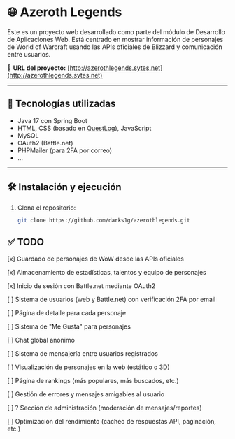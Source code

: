 # 🌐 Azeroth Legends

Este es un proyecto web desarrollado como parte del módulo de Desarrollo de Aplicaciones Web. Está centrado en mostrar información de personajes de World of Warcraft usando las APIs oficiales de Blizzard y comunicación entre usuarios.

🔗 **URL del proyecto:** [http://azerothlegends.sytes.net](http://azerothlegends.sytes.net)

---

## 🚀 Tecnologías utilizadas

- Java 17 con Spring Boot
- HTML, CSS (basado en [QuestLog](https://github.com/BrettMCoding/QuestLog)), JavaScript
- MySQL
- OAuth2 (Battle.net)
- PHPMailer (para 2FA por correo)
- ...

---

## 🛠️ Instalación y ejecución

1. Clona el repositorio:
   ```bash
   git clone https://github.com/darks1g/azerothlegends.git

## ✅ TODO

[x] Guardado de personajes de WoW desde las APIs oficiales

[x] Almacenamiento de estadísticas, talentos y equipo de personajes

[x] Inicio de sesión con Battle.net mediante OAuth2

[ ] Sistema de usuarios (web y Battle.net) con verificación 2FA por email

[ ] Página de detalle para cada personaje

[ ] Sistema de "Me Gusta" para personajes

[ ] Chat global anónimo

[ ] Sistema de mensajería entre usuarios registrados

[ ] Visualización de personajes en la web (estático o 3D)

[ ] Página de rankings (más populares, más buscados, etc.)

[ ] Gestión de errores y mensajes amigables al usuario

[ ] ? Sección de administración (moderación de mensajes/reportes)

[ ] Optimización del rendimiento (cacheo de respuestas API, paginación, etc.)